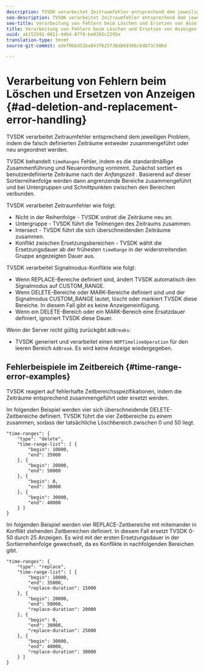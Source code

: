 ```yaml
---
description: TVSDK verarbeitet Zeitraumfehler entsprechend dem jeweiligen Problem, indem die falsch definierten Zeiträume entweder zusammengeführt oder neu angeordnet werden.
seo-description: TVSDK verarbeitet Zeitraumfehler entsprechend dem jeweiligen Problem, indem die falsch definierten Zeiträume entweder zusammengeführt oder neu angeordnet werden.
seo-title: Verarbeitung von Fehlern beim Löschen und Ersetzen von Anzeigen
title: Verarbeitung von Fehlern beim Löschen und Ersetzen von Anzeigen
uuid: ab153591-0011-44b4-87f9-be0302c2295e
translation-type: tm+mt
source-git-commit: adef0bbd52ba043f625f38db69366c6d873c586d

---
```



# Verarbeitung von Fehlern beim Löschen und Ersetzen von Anzeigen {#ad-deletion-and-replacement-error-handling}

TVSDK verarbeitet Zeitraumfehler entsprechend dem jeweiligen Problem, indem die falsch definierten Zeiträume entweder zusammengeführt oder neu angeordnet werden.

TVSDK behandelt `timeRanges` Fehler, indem es die standardmäßige Zusammenführung und Neuanordnung vornimmt. Zunächst sortiert es benutzerdefinierte Zeiträume nach der *Anfangszeit* . Basierend auf dieser Sortierreihenfolge werden dann angrenzende Bereiche zusammengeführt und bei Untergruppen und Schnittpunkten zwischen den Bereichen verbunden.

TVSDK verarbeitet Zeitraumfehler wie folgt:

* Nicht in der Reihenfolge - TVSDK ordnet die Zeiträume neu an.
* Untergruppe - TVSDK führt die Teilmengen des Zeitraums zusammen.
* Intersect - TVSDK führt die sich überschneidenden Zeiträume zusammen.
* Konflikt zwischen Ersetzungsbereichen - TVSDK wählt die Ersetzungsdauer ab der frühesten `timeRange` in der widerstreitenden Gruppe angezeigten Dauer aus.

TVSDK verarbeitet Signalmodus-Konflikte wie folgt:

* Wenn REPLACE-Bereiche definiert sind, ändert TVSDK automatisch den Signalmodus auf CUSTOM_RANGE.
* Wenn DELETE-Bereiche oder MARK-Bereiche definiert sind und der Signalmodus CUSTOM_RANGE lautet, löscht oder markiert TVSDK diese Bereiche. In diesem Fall gibt es keine Anzeigeneinfügung.
* Wenn ein DELETE-Bereich oder ein MARK-Bereich eine Ersatzdauer definiert, ignoriert TVSDK diese Dauer.

Wenn der Server nicht gültig zurückgibt `AdBreaks`:

* TVSDK generiert und verarbeitet einen `NOPTimelineOperation` für den leeren Bereich `AdBreak`. Es wird keine Anzeige wiedergegeben.

## Fehlerbeispiele im Zeitbereich {#time-range-error-examples}

TVSDK reagiert auf fehlerhafte Zeitbereichsspezifikationen, indem die Zeiträume entsprechend zusammengeführt oder ersetzt werden.

Im folgenden Beispiel werden vier sich überschneidende DELETE-Zeitbereiche definiert. TVSDK führt die vier Zeitbereiche zu einem zusammen, sodass der tatsächliche Löschbereich zwischen 0 und 50 liegt.

```
"time-ranges": {
    "type": "delete",
    "time-range-list": [ {
        "begin": 10000,
        "end": 35000
    }, {
        "begin": 20000,
        "end": 50000
    }, {
        "begin": 0,
        "end": 30000
    }, {
        "begin": 30000,
        "end": 40000
    } ]
}
```

Im folgenden Beispiel werden vier REPLACE-Zeitbereiche mit miteinander in Konflikt stehenden Zeitbereichen definiert. In diesem Fall ersetzt TVSDK 0-50 durch 25 Anzeigen. Es wird mit der ersten Ersetzungsdauer in der Sortierreihenfolge gewechselt, da es Konflikte in nachfolgenden Bereichen gibt.

```
"time-ranges": {
    "type": "replace",
    "time-range-list": [ {
        "begin": 10000,
        "end": 35000,
        "replace-duration": 15000
    }, {
        "begin": 20000,
        "end": 50000,
        "replace-duration": 20000
    }, {
        "begin": 0,
        "end": 30000,
        "replace-duration": 25000
    }, {
        "begin": 30000,
        "end": 40000,
        "replace-duration": 30000
    } ]
}
```
